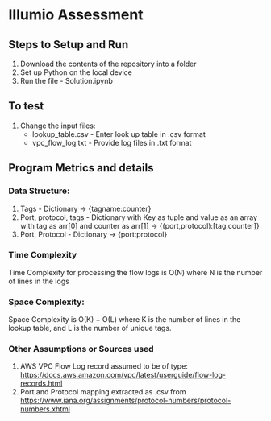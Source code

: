 # Illumio Assessment

## Steps to Setup and Run
1. Download the contents of the repository into a folder
2. Set up Python on the local device
3. Run the file - Solution.ipynb

## To test
1. Change the input files:
   * lookup_table.csv - Enter look up table in .csv format
   * vpc_flow_log.txt - Provide log files in .txt format

## Program Metrics and details

### Data Structure:
1. Tags - Dictionary -> {tagname:counter}
2. Port, protocol, tags - Dictionary with Key as tuple and value as an array with tag as arr[0] and counter as arr[1] -> {(port,protocol):[tag,counter]}
3. Port, Protocol - Dictionary -> {port:protocol}
   
### Time Complexity 
Time Complexity for processing the flow logs is O(N) where N is the number of lines in the logs

### Space Complexity: 
Space Complexity is O(K) + O(L) where K is the number of lines in the lookup table, and L is the number of unique tags.

### Other Assumptions or Sources used
1. AWS VPC Flow Log record assumed to be of type: https://docs.aws.amazon.com/vpc/latest/userguide/flow-log-records.html
2. Port and Protocol mapping extracted as .csv from https://www.iana.org/assignments/protocol-numbers/protocol-numbers.xhtml
